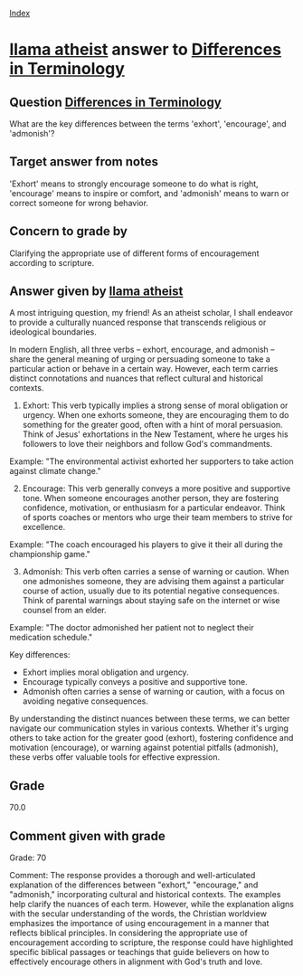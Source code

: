 
[Index](../../index.md)
# [llama atheist](../../answering_models/llama_atheist.md) answer to [Differences in Terminology](../../questions/Differences_in_Terminology.md)

## Question [Differences in Terminology](../../questions/Differences_in_Terminology.md)
What are the key differences between the terms 'exhort', 'encourage', and 'admonish'?

## Target answer from notes
'Exhort' means to strongly encourage someone to do what is right, 'encourage' means to inspire or comfort, and 'admonish' means to warn or correct someone for wrong behavior.

## Concern to grade by
Clarifying the appropriate use of different forms of encouragement according to scripture.

## Answer given by [llama atheist](../../answering_models/llama_atheist.md)
A most intriguing question, my friend! As an atheist scholar, I shall endeavor to provide a culturally nuanced response that transcends religious or ideological boundaries.

In modern English, all three verbs – exhort, encourage, and admonish – share the general meaning of urging or persuading someone to take a particular action or behave in a certain way. However, each term carries distinct connotations and nuances that reflect cultural and historical contexts.

1. Exhort: This verb typically implies a strong sense of moral obligation or urgency. When one exhorts someone, they are encouraging them to do something for the greater good, often with a hint of moral persuasion. Think of Jesus' exhortations in the New Testament, where he urges his followers to love their neighbors and follow God's commandments.

Example: "The environmental activist exhorted her supporters to take action against climate change."

2. Encourage: This verb generally conveys a more positive and supportive tone. When someone encourages another person, they are fostering confidence, motivation, or enthusiasm for a particular endeavor. Think of sports coaches or mentors who urge their team members to strive for excellence.

Example: "The coach encouraged his players to give it their all during the championship game."

3. Admonish: This verb often carries a sense of warning or caution. When one admonishes someone, they are advising them against a particular course of action, usually due to its potential negative consequences. Think of parental warnings about staying safe on the internet or wise counsel from an elder.

Example: "The doctor admonished her patient not to neglect their medication schedule."

Key differences:

* Exhort implies moral obligation and urgency.
* Encourage typically conveys a positive and supportive tone.
* Admonish often carries a sense of warning or caution, with a focus on avoiding negative consequences.

By understanding the distinct nuances between these terms, we can better navigate our communication styles in various contexts. Whether it's urging others to take action for the greater good (exhort), fostering confidence and motivation (encourage), or warning against potential pitfalls (admonish), these verbs offer valuable tools for effective expression.

## Grade
70.0

## Comment given with grade
Grade: 70

Comment: The response provides a thorough and well-articulated explanation of the differences between "exhort," "encourage," and "admonish," incorporating cultural and historical contexts. The examples help clarify the nuances of each term. However, while the explanation aligns with the secular understanding of the words, the Christian worldview emphasizes the importance of using encouragement in a manner that reflects biblical principles. In considering the appropriate use of encouragement according to scripture, the response could have highlighted specific biblical passages or teachings that guide believers on how to effectively encourage others in alignment with God's truth and love.
